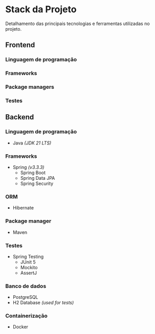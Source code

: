 # Stack da Projeto

Detalhamento das principais tecnologias e ferramentas utilizadas no projeto.


## Frontend

### Linguagem de programação
### Frameworks
### Package managers
### Testes

## Backend

### Linguagem de programação
- Java *(JDK 21 LTS)*

### Frameworks
- Spring *(v3.3.3)*
    - Spring Boot
    - Spring Data JPA
    - Spring Security

### ORM
- Hibernate

### Package manager
- Maven

### Testes
- Spring Testing
    - JUnit 5
    - Mockito
    - AssertJ

### Banco de dados
- PostgreSQL
- H2 Database *(used for tests)*

### Containerização
- Docker
